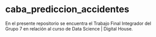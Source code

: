 # caba_prediccion_accidentes
En el presente repositorio se encuentra el Trabajo Final Integrador del Grupo 7 en relación al curso de Data Science | Digital House.
